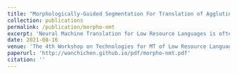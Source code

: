 ```yaml
---
title: "Morphologically-Guided Segmentation For Translation of Agglutinative Low-Resource Languages"
collection: publications
permalink: /publication/morpho-nmt
excerpt: 'Neural Machine Translation for Low Resource Languages is often limited by the lack of available training data, making it necessary to explore additional techniques to improve translation quality. We propose the use of the Prefix-Root-Postfix-Encoding (PRPE) subword segmentation algorithm to improve translation quality for LRLs, using two agglutinative languages as case studies: Quechua and Indonesian. We achieve state-of-the-art results for both languages, obtaining higher BLEU scores than large pre-trained models with much smaller amounts of data.'
date: 2021-08-16
venue: 'The 4th Workshop on Technologies for MT of Low Resource Languages, 2021'
paperurl: 'http://wanchichen.github.io/pdf/morpho-nmt.pdf'
citation: ''
---
```

